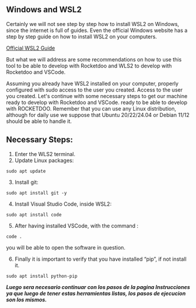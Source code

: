 ## Windows and WSL2

Certainly we will not see step by step how to install WSL2 on Windows, since the internet is full of guides.
Even the official Windows website has a step by step guide on how to install WSL2 on your computers.

[Official WSL2 Guide](https://learn.microsoft.com/en-us/windows/wsl/install)

But what we will address are some recommendations on how to use this tool to be able to develop with Rocketdoo and WLS2
to develop with Rocketdoo and VSCode.

Assuming you already have WSL2 installed on your computer, properly configured with sudo access to the user you created.
Access to the user you created. Let's continue with some necessary steps to get our machine ready to develop with Rocketdoo and VSCode.
ready to be able to develop with ROCKETDOO. Remember that you can use any Linux distribution,
although for daily use we suppose that Ubuntu 20/22/24.04 or Debian 11/12 should be able to handle it.

## Necessary Steps:

1. Enter the WLS2 terminal.
2. Update Linux packages:

~~~ 
sudo apt update
~~~

3. Install git:

~~~
sudo apt install git -y
~~~

4. Install Visual Studio Code, inside WSL2:

~~~
sudo apt install code
~~~

5. After having installed VSCode, with the command :

~~~
code . 
~~~
you will be able to open the software in question.

6. Finally it is important to verify that you have installed “pip”, if not install it.

~~~
sudo apt install python-pip
~~~

***Luego sera necesario continuar con los pasos de la pagina Instrucciones ya que luego
de tener estas herramientas listas, los pasos de ejecucion son los mismos.***